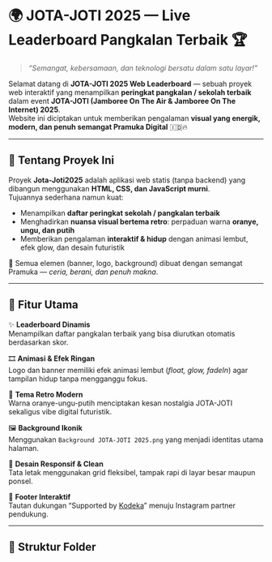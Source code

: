 # 🌍 JOTA-JOTI 2025 — Live Leaderboard Pangkalan Terbaik 🏆

> _“Semangat, kebersamaan, dan teknologi bersatu dalam satu layar!”_  

Selamat datang di **JOTA-JOTI 2025 Web Leaderboard** — sebuah proyek web interaktif yang menampilkan **peringkat pangkalan / sekolah terbaik** dalam event **JOTA-JOTI (Jamboree On The Air & Jamboree On The Internet) 2025**.  
Website ini diciptakan untuk memberikan pengalaman **visual yang energik, modern, dan penuh semangat Pramuka Digital** 🇮🇩🔥  

---

## 🚀 Tentang Proyek Ini

Proyek **Jota-Joti2025** adalah aplikasi web statis (tanpa backend) yang dibangun menggunakan **HTML, CSS, dan JavaScript murni**.  
Tujuannya sederhana namun kuat:
- Menampilkan **daftar peringkat sekolah / pangkalan terbaik**
- Menghadirkan **nuansa visual bertema retro**: perpaduan warna **oranye, ungu, dan putih**
- Memberikan pengalaman **interaktif & hidup** dengan animasi lembut, efek glow, dan desain futuristik

🎨 Semua elemen (banner, logo, background) dibuat dengan semangat Pramuka — _ceria, berani, dan penuh makna_.

---

## 🧩 Fitur Utama

✨ **Leaderboard Dinamis**  
Menampilkan daftar pangkalan terbaik yang bisa diurutkan otomatis berdasarkan skor.

🎞 **Animasi & Efek Ringan**  
Logo dan banner memiliki efek animasi lembut (_float, glow, fadeIn_) agar tampilan hidup tanpa mengganggu fokus.

🌈 **Tema Retro Modern**  
Warna oranye-ungu-putih menciptakan kesan nostalgia JOTA-JOTI sekaligus vibe digital futuristik.

🖼️ **Background Ikonik**  
Menggunakan `Background JOTA-JOTI 2025.png` yang menjadi identitas utama halaman.

💫 **Desain Responsif & Clean**  
Tata letak menggunakan grid fleksibel, tampak rapi di layar besar maupun ponsel.

🔗 **Footer Interaktif**  
Tautan dukungan “Supported by [Kodeka](https://instagram.com/kodeka)” menuju Instagram partner pendukung.

---

## 📁 Struktur Folder
